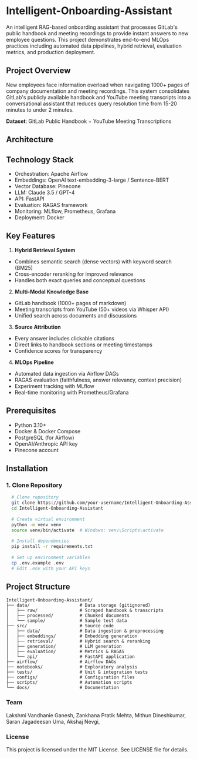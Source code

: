 # Intelligent-Onboarding-Assistant

An intelligent RAG-based onboarding assistant that processes GitLab's public handbook and meeting recordings to provide instant answers to new employee questions. This project demonstrates end-to-end MLOps practices including automated data pipelines, hybrid retrieval, evaluation metrics, and production deployment.

## Project Overview

New employees face information overload when navigating 1000+ pages of company documentation and meeting recordings. This system consolidates GitLab's publicly available handbook and YouTube meeting transcripts into a conversational assistant that reduces query resolution time from 15-20 minutes to under 2 minutes.

**Dataset**: GitLab Public Handbook + YouTube Meeting Transcriptions

## Architecture



## Technology Stack

- Orchestration: Apache Airflow
- Embeddings: OpenAI text-embedding-3-large / Sentence-BERT
- Vector Database: Pinecone
- LLM: Claude 3.5 / GPT-4
- API: FastAPI
- Evaluation: RAGAS framework
- Monitoring: MLflow, Prometheus, Grafana
- Deployment: Docker

## Key Features
1. **Hybrid Retrieval System**
- Combines semantic search (dense vectors) with keyword search (BM25)
- Cross-encoder reranking for improved relevance
- Handles both exact queries and conceptual questions

2. **Multi-Modal Knowledge Base**
- GitLab handbook (1000+ pages of markdown)
- Meeting transcripts from YouTube (50+ videos via Whisper API)
- Unified search across documents and discussions

3. **Source Attribution**
- Every answer includes clickable citations
- Direct links to handbook sections or meeting timestamps
- Confidence scores for transparency

4. **MLOps Pipeline**
- Automated data ingestion via Airflow DAGs
- RAGAS evaluation (faithfulness, answer relevancy, context precision)
- Experiment tracking with MLflow
- Real-time monitoring with Prometheus/Grafana


##  Prerequisites

- Python 3.10+
- Docker & Docker Compose
- PostgreSQL (for Airflow)
- OpenAI/Anthropic API key 
- Pinecone account 

## Installation

### 1. Clone Repository
```bash
  # Clone repository
  git clone https://github.com/your-username/Intelligent-Onboarding-Assistant.git
  cd Intelligent-Onboarding-Assistant
  
  # Create virtual environment
  python -m venv venv
  source venv/bin/activate  # Windows: venv\Scripts\activate
  
  # Install dependencies
  pip install -r requirements.txt
  
  # Set up environment variables
  cp .env.example .env
  # Edit .env with your API keys

```

## Project Structure
```
Intelligent-Onboarding-Assistant/
├── data/                   # Data storage (gitignored)
│   ├── raw/                # Scraped handbook & transcripts
│   ├── processed/          # Chunked documents
│   └── sample/             # Sample test data
├── src/                    # Source code
│   ├── data/               # Data ingestion & preprocessing
│   ├── embeddings/         # Embedding generation
│   ├── retrieval/          # Hybrid search & reranking
│   ├── generation/         # LLM generation
│   ├── evaluation/         # Metrics & RAGAS
│   └── api/                # FastAPI application
├── airflow/                # Airflow DAGs
├── notebooks/              # Exploratory analysis
├── tests/                  # Unit & integration tests
├── configs/                # Configuration files
├── scripts/                # Automation scripts
└── docs/                   # Documentation
```
### Team

Lakshmi Vandhanie Ganesh, 
Zankhana Pratik Mehta, 
Mithun Dineshkumar, 
Saran Jagadeesan Uma, 
Akshaj Nevgi, 


### License
This project is licensed under the MIT License. See LICENSE file for details.

